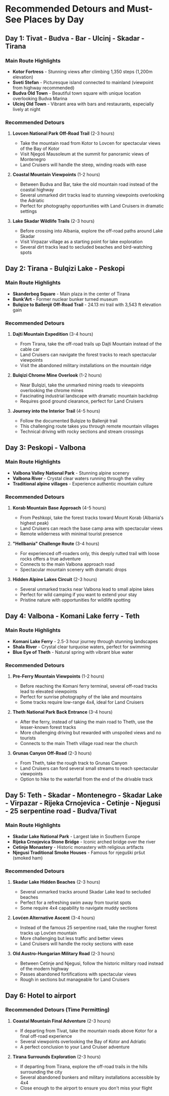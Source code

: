 # Recommended Detours and Must-See Places by Day

## Day 1: Tivat - Budva - Bar - Ulcinj - Skadar - Tirana

### Main Route Highlights
- **Kotor Fortress** - Stunning views after climbing 1,350 steps (1,200m elevation)
- **Sveti Stefan** - Picturesque island connected to mainland (viewpoint from highway recommended)
- **Budva Old Town** - Beautiful town square with unique location overlooking Budva Marina
- **Ulcinj Old Town** - Vibrant area with bars and restaurants, especially lively at night

### Recommended Detours
1. **Lovcen National Park Off-Road Trail** (2-3 hours)
   - Take the mountain road from Kotor to Lovcen for spectacular views of the Bay of Kotor
   - Visit Njegoš Mausoleum at the summit for panoramic views of Montenegro
   - Land Cruisers will handle the steep, winding roads with ease

2. **Coastal Mountain Viewpoints** (1-2 hours)
   - Between Budva and Bar, take the old mountain road instead of the coastal highway
   - Several unmarked dirt tracks lead to stunning viewpoints overlooking the Adriatic
   - Perfect for photography opportunities with Land Cruisers in dramatic settings

3. **Lake Skadar Wildlife Trails** (2-3 hours)
   - Before crossing into Albania, explore the off-road paths around Lake Skadar
   - Visit Virpazar village as a starting point for lake exploration
   - Several dirt tracks lead to secluded beaches and bird-watching spots

## Day 2: Tirana - Bulqizi Lake - Peskopi

### Main Route Highlights
- **Skanderbeg Square** - Main plaza in the center of Tirana
- **Bunk'Art** - Former nuclear bunker turned museum
- **Bulqize to Ballenjë Off-Road Trail** - 24.13 mi trail with 3,543 ft elevation gain

### Recommended Detours
1. **Dajti Mountain Expedition** (3-4 hours)
   - From Tirana, take the off-road trails up Dajti Mountain instead of the cable car
   - Land Cruisers can navigate the forest tracks to reach spectacular viewpoints
   - Visit the abandoned military installations on the mountain ridge

2. **Bulqizi Chrome Mine Overlook** (1-2 hours)
   - Near Bulqizi, take the unmarked mining roads to viewpoints overlooking the chrome mines
   - Fascinating industrial landscape with dramatic mountain backdrop
   - Requires good ground clearance, perfect for Land Cruisers

3. **Journey into the Interior Trail** (4-5 hours)
   - Follow the documented Bulqize to Ballenjë trail
   - This challenging route takes you through remote mountain villages
   - Technical driving with rocky sections and stream crossings

## Day 3: Peskopi - Valbona

### Main Route Highlights
- **Valbona Valley National Park** - Stunning alpine scenery
- **Valbona River** - Crystal clear waters running through the valley
- **Traditional alpine villages** - Experience authentic mountain culture

### Recommended Detours
1. **Korab Mountain Base Approach** (4-5 hours)
   - From Peshkopi, take the forest tracks toward Mount Korab (Albania's highest peak)
   - Land Cruisers can reach the base camp area with spectacular views
   - Remote wilderness with minimal tourist presence

2. **"Hellbania" Challenge Route** (3-4 hours)
   - For experienced off-roaders only, this deeply rutted trail with loose rocks offers a true adventure
   - Connects to the main Valbona approach road
   - Spectacular mountain scenery with dramatic drops

3. **Hidden Alpine Lakes Circuit** (2-3 hours)
   - Several unmarked tracks near Valbona lead to small alpine lakes
   - Perfect for wild camping if you want to extend your stay
   - Pristine nature with opportunities for wildlife spotting

## Day 4: Valbona - Komani Lake ferry - Teth

### Main Route Highlights
- **Komani Lake Ferry** - 2.5-3 hour journey through stunning landscapes
- **Shala River** - Crystal clear turquoise waters, perfect for swimming
- **Blue Eye of Theth** - Natural spring with vibrant blue water

### Recommended Detours
1. **Pre-Ferry Mountain Viewpoints** (1-2 hours)
   - Before reaching the Komani ferry terminal, several off-road tracks lead to elevated viewpoints
   - Perfect for sunrise photography of the lake and mountains
   - Some tracks require low-range 4x4, ideal for Land Cruisers

2. **Theth National Park Back Entrance** (3-4 hours)
   - After the ferry, instead of taking the main road to Theth, use the lesser-known forest tracks
   - More challenging driving but rewarded with unspoiled views and no tourists
   - Connects to the main Theth village road near the church

3. **Grunas Canyon Off-Road** (2-3 hours)
   - From Theth, take the rough track to Grunas Canyon
   - Land Cruisers can ford several small streams to reach spectacular viewpoints
   - Option to hike to the waterfall from the end of the drivable track

## Day 5: Teth - Skadar - Montenegro - Skadar Lake - Virpazar - Rijeka Crnojevica - Cetinje - Njegusi - 25 serpentine road - Budva/Tivat

### Main Route Highlights
- **Skadar Lake National Park** - Largest lake in Southern Europe
- **Rijeka Crnojevica Stone Bridge** - Iconic arched bridge over the river
- **Cetinje Monastery** - Historic monastery with religious artifacts
- **Njegusi Traditional Smoke Houses** - Famous for njeguški pršut (smoked ham)

### Recommended Detours
1. **Skadar Lake Hidden Beaches** (2-3 hours)
   - Several unmarked tracks around Skadar Lake lead to secluded beaches
   - Perfect for a refreshing swim away from tourist spots
   - Some require 4x4 capability to navigate muddy sections

2. **Lovćen Alternative Ascent** (3-4 hours)
   - Instead of the famous 25 serpentine road, take the rougher forest tracks up Lovćen mountain
   - More challenging but less traffic and better views
   - Land Cruisers will handle the rocky sections with ease

3. **Old Austro-Hungarian Military Road** (2-3 hours)
   - Between Cetinje and Njegusi, follow the historic military road instead of the modern highway
   - Passes abandoned fortifications with spectacular views
   - Rough in sections but manageable for Land Cruisers

## Day 6: Hotel to airport

### Recommended Detours (Time Permitting)
1. **Coastal Mountain Final Adventure** (2-3 hours)
   - If departing from Tivat, take the mountain roads above Kotor for a final off-road experience
   - Several viewpoints overlooking the Bay of Kotor and Adriatic
   - A perfect conclusion to your Land Cruiser adventure

2. **Tirana Surrounds Exploration** (2-3 hours)
   - If departing from Tirana, explore the off-road trails in the hills surrounding the city
   - Several abandoned bunkers and military installations accessible by 4x4
   - Close enough to the airport to ensure you don't miss your flight
